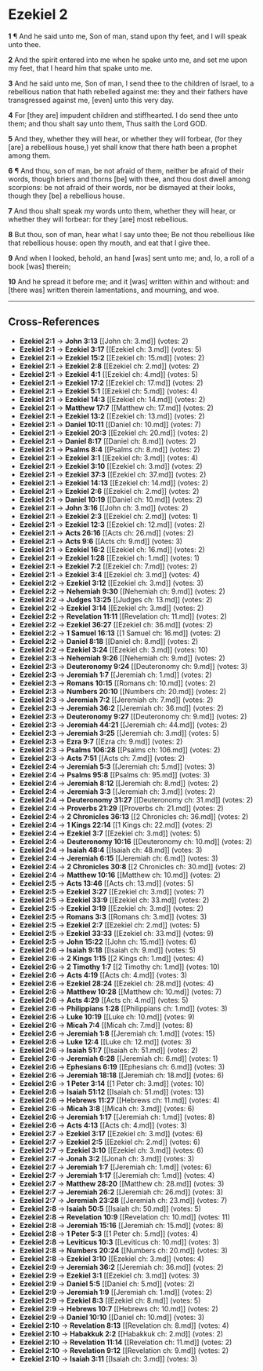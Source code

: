 # Ezekiel 2

**1** ¶ And he said unto me, Son of man, stand upon thy feet, and I will speak unto thee.

**2** And the spirit entered into me when he spake unto me, and set me upon my feet, that I heard him that spake unto me.

**3** And he said unto me, Son of man, I send thee to the children of Israel, to a rebellious nation that hath rebelled against me: they and their fathers have transgressed against me, [even] unto this very day.

**4** For [they are] impudent children and stiffhearted. I do send thee unto them; and thou shalt say unto them, Thus saith the Lord GOD.

**5** And they, whether they will hear, or whether they will forbear, (for they [are] a rebellious house,) yet shall know that there hath been a prophet among them.

**6** ¶ And thou, son of man, be not afraid of them, neither be afraid of their words, though briers and thorns [be] with thee, and thou dost dwell among scorpions: be not afraid of their words, nor be dismayed at their looks, though they [be] a rebellious house.

**7** And thou shalt speak my words unto them, whether they will hear, or whether they will forbear: for they [are] most rebellious.

**8** But thou, son of man, hear what I say unto thee; Be not thou rebellious like that rebellious house: open thy mouth, and eat that I give thee.

**9** And when I looked, behold, an hand [was] sent unto me; and, lo, a roll of a book [was] therein;

**10** And he spread it before me; and it [was] written within and without: and [there was] written therein lamentations, and mourning, and woe.

---

## Cross-References

- **Ezekiel 2:1** → **John 3:13** [[John ch: 3.md]] (votes: 2)
- **Ezekiel 2:1** → **Ezekiel 3:17** [[Ezekiel ch: 3.md]] (votes: 5)
- **Ezekiel 2:1** → **Ezekiel 15:2** [[Ezekiel ch: 15.md]] (votes: 2)
- **Ezekiel 2:1** → **Ezekiel 2:8** [[Ezekiel ch: 2.md]] (votes: 2)
- **Ezekiel 2:1** → **Ezekiel 4:1** [[Ezekiel ch: 4.md]] (votes: 5)
- **Ezekiel 2:1** → **Ezekiel 17:2** [[Ezekiel ch: 17.md]] (votes: 2)
- **Ezekiel 2:1** → **Ezekiel 5:1** [[Ezekiel ch: 5.md]] (votes: 4)
- **Ezekiel 2:1** → **Ezekiel 14:3** [[Ezekiel ch: 14.md]] (votes: 2)
- **Ezekiel 2:1** → **Matthew 17:7** [[Matthew ch: 17.md]] (votes: 2)
- **Ezekiel 2:1** → **Ezekiel 13:2** [[Ezekiel ch: 13.md]] (votes: 2)
- **Ezekiel 2:1** → **Daniel 10:11** [[Daniel ch: 10.md]] (votes: 7)
- **Ezekiel 2:1** → **Ezekiel 20:3** [[Ezekiel ch: 20.md]] (votes: 2)
- **Ezekiel 2:1** → **Daniel 8:17** [[Daniel ch: 8.md]] (votes: 2)
- **Ezekiel 2:1** → **Psalms 8:4** [[Psalms ch: 8.md]] (votes: 2)
- **Ezekiel 2:1** → **Ezekiel 3:1** [[Ezekiel ch: 3.md]] (votes: 4)
- **Ezekiel 2:1** → **Ezekiel 3:10** [[Ezekiel ch: 3.md]] (votes: 2)
- **Ezekiel 2:1** → **Ezekiel 37:3** [[Ezekiel ch: 37.md]] (votes: 2)
- **Ezekiel 2:1** → **Ezekiel 14:13** [[Ezekiel ch: 14.md]] (votes: 2)
- **Ezekiel 2:1** → **Ezekiel 2:6** [[Ezekiel ch: 2.md]] (votes: 2)
- **Ezekiel 2:1** → **Daniel 10:19** [[Daniel ch: 10.md]] (votes: 2)
- **Ezekiel 2:1** → **John 3:16** [[John ch: 3.md]] (votes: 2)
- **Ezekiel 2:1** → **Ezekiel 2:3** [[Ezekiel ch: 2.md]] (votes: 1)
- **Ezekiel 2:1** → **Ezekiel 12:3** [[Ezekiel ch: 12.md]] (votes: 2)
- **Ezekiel 2:1** → **Acts 26:16** [[Acts ch: 26.md]] (votes: 2)
- **Ezekiel 2:1** → **Acts 9:6** [[Acts ch: 9.md]] (votes: 3)
- **Ezekiel 2:1** → **Ezekiel 16:2** [[Ezekiel ch: 16.md]] (votes: 2)
- **Ezekiel 2:1** → **Ezekiel 1:28** [[Ezekiel ch: 1.md]] (votes: 1)
- **Ezekiel 2:1** → **Ezekiel 7:2** [[Ezekiel ch: 7.md]] (votes: 2)
- **Ezekiel 2:1** → **Ezekiel 3:4** [[Ezekiel ch: 3.md]] (votes: 4)
- **Ezekiel 2:2** → **Ezekiel 3:12** [[Ezekiel ch: 3.md]] (votes: 3)
- **Ezekiel 2:2** → **Nehemiah 9:30** [[Nehemiah ch: 9.md]] (votes: 2)
- **Ezekiel 2:2** → **Judges 13:25** [[Judges ch: 13.md]] (votes: 2)
- **Ezekiel 2:2** → **Ezekiel 3:14** [[Ezekiel ch: 3.md]] (votes: 2)
- **Ezekiel 2:2** → **Revelation 11:11** [[Revelation ch: 11.md]] (votes: 2)
- **Ezekiel 2:2** → **Ezekiel 36:27** [[Ezekiel ch: 36.md]] (votes: 2)
- **Ezekiel 2:2** → **1 Samuel 16:13** [[1 Samuel ch: 16.md]] (votes: 2)
- **Ezekiel 2:2** → **Daniel 8:18** [[Daniel ch: 8.md]] (votes: 2)
- **Ezekiel 2:2** → **Ezekiel 3:24** [[Ezekiel ch: 3.md]] (votes: 10)
- **Ezekiel 2:3** → **Nehemiah 9:26** [[Nehemiah ch: 9.md]] (votes: 2)
- **Ezekiel 2:3** → **Deuteronomy 9:24** [[Deuteronomy ch: 9.md]] (votes: 3)
- **Ezekiel 2:3** → **Jeremiah 1:7** [[Jeremiah ch: 1.md]] (votes: 2)
- **Ezekiel 2:3** → **Romans 10:15** [[Romans ch: 10.md]] (votes: 2)
- **Ezekiel 2:3** → **Numbers 20:10** [[Numbers ch: 20.md]] (votes: 2)
- **Ezekiel 2:3** → **Jeremiah 7:2** [[Jeremiah ch: 7.md]] (votes: 2)
- **Ezekiel 2:3** → **Jeremiah 36:2** [[Jeremiah ch: 36.md]] (votes: 2)
- **Ezekiel 2:3** → **Deuteronomy 9:27** [[Deuteronomy ch: 9.md]] (votes: 2)
- **Ezekiel 2:3** → **Jeremiah 44:21** [[Jeremiah ch: 44.md]] (votes: 2)
- **Ezekiel 2:3** → **Jeremiah 3:25** [[Jeremiah ch: 3.md]] (votes: 5)
- **Ezekiel 2:3** → **Ezra 9:7** [[Ezra ch: 9.md]] (votes: 2)
- **Ezekiel 2:3** → **Psalms 106:28** [[Psalms ch: 106.md]] (votes: 2)
- **Ezekiel 2:3** → **Acts 7:51** [[Acts ch: 7.md]] (votes: 2)
- **Ezekiel 2:4** → **Jeremiah 5:3** [[Jeremiah ch: 5.md]] (votes: 3)
- **Ezekiel 2:4** → **Psalms 95:8** [[Psalms ch: 95.md]] (votes: 3)
- **Ezekiel 2:4** → **Jeremiah 8:12** [[Jeremiah ch: 8.md]] (votes: 2)
- **Ezekiel 2:4** → **Jeremiah 3:3** [[Jeremiah ch: 3.md]] (votes: 2)
- **Ezekiel 2:4** → **Deuteronomy 31:27** [[Deuteronomy ch: 31.md]] (votes: 2)
- **Ezekiel 2:4** → **Proverbs 21:29** [[Proverbs ch: 21.md]] (votes: 2)
- **Ezekiel 2:4** → **2 Chronicles 36:13** [[2 Chronicles ch: 36.md]] (votes: 2)
- **Ezekiel 2:4** → **1 Kings 22:14** [[1 Kings ch: 22.md]] (votes: 2)
- **Ezekiel 2:4** → **Ezekiel 3:7** [[Ezekiel ch: 3.md]] (votes: 5)
- **Ezekiel 2:4** → **Deuteronomy 10:16** [[Deuteronomy ch: 10.md]] (votes: 2)
- **Ezekiel 2:4** → **Isaiah 48:4** [[Isaiah ch: 48.md]] (votes: 3)
- **Ezekiel 2:4** → **Jeremiah 6:15** [[Jeremiah ch: 6.md]] (votes: 3)
- **Ezekiel 2:4** → **2 Chronicles 30:8** [[2 Chronicles ch: 30.md]] (votes: 2)
- **Ezekiel 2:4** → **Matthew 10:16** [[Matthew ch: 10.md]] (votes: 2)
- **Ezekiel 2:5** → **Acts 13:46** [[Acts ch: 13.md]] (votes: 5)
- **Ezekiel 2:5** → **Ezekiel 3:27** [[Ezekiel ch: 3.md]] (votes: 7)
- **Ezekiel 2:5** → **Ezekiel 33:9** [[Ezekiel ch: 33.md]] (votes: 2)
- **Ezekiel 2:5** → **Ezekiel 3:19** [[Ezekiel ch: 3.md]] (votes: 2)
- **Ezekiel 2:5** → **Romans 3:3** [[Romans ch: 3.md]] (votes: 3)
- **Ezekiel 2:5** → **Ezekiel 2:7** [[Ezekiel ch: 2.md]] (votes: 5)
- **Ezekiel 2:5** → **Ezekiel 33:33** [[Ezekiel ch: 33.md]] (votes: 9)
- **Ezekiel 2:5** → **John 15:22** [[John ch: 15.md]] (votes: 6)
- **Ezekiel 2:6** → **Isaiah 9:18** [[Isaiah ch: 9.md]] (votes: 5)
- **Ezekiel 2:6** → **2 Kings 1:15** [[2 Kings ch: 1.md]] (votes: 4)
- **Ezekiel 2:6** → **2 Timothy 1:7** [[2 Timothy ch: 1.md]] (votes: 10)
- **Ezekiel 2:6** → **Acts 4:19** [[Acts ch: 4.md]] (votes: 3)
- **Ezekiel 2:6** → **Ezekiel 28:24** [[Ezekiel ch: 28.md]] (votes: 4)
- **Ezekiel 2:6** → **Matthew 10:28** [[Matthew ch: 10.md]] (votes: 7)
- **Ezekiel 2:6** → **Acts 4:29** [[Acts ch: 4.md]] (votes: 5)
- **Ezekiel 2:6** → **Philippians 1:28** [[Philippians ch: 1.md]] (votes: 3)
- **Ezekiel 2:6** → **Luke 10:19** [[Luke ch: 10.md]] (votes: 9)
- **Ezekiel 2:6** → **Micah 7:4** [[Micah ch: 7.md]] (votes: 8)
- **Ezekiel 2:6** → **Jeremiah 1:8** [[Jeremiah ch: 1.md]] (votes: 15)
- **Ezekiel 2:6** → **Luke 12:4** [[Luke ch: 12.md]] (votes: 3)
- **Ezekiel 2:6** → **Isaiah 51:7** [[Isaiah ch: 51.md]] (votes: 2)
- **Ezekiel 2:6** → **Jeremiah 6:28** [[Jeremiah ch: 6.md]] (votes: 1)
- **Ezekiel 2:6** → **Ephesians 6:19** [[Ephesians ch: 6.md]] (votes: 3)
- **Ezekiel 2:6** → **Jeremiah 18:18** [[Jeremiah ch: 18.md]] (votes: 6)
- **Ezekiel 2:6** → **1 Peter 3:14** [[1 Peter ch: 3.md]] (votes: 10)
- **Ezekiel 2:6** → **Isaiah 51:12** [[Isaiah ch: 51.md]] (votes: 13)
- **Ezekiel 2:6** → **Hebrews 11:27** [[Hebrews ch: 11.md]] (votes: 4)
- **Ezekiel 2:6** → **Micah 3:8** [[Micah ch: 3.md]] (votes: 6)
- **Ezekiel 2:6** → **Jeremiah 1:17** [[Jeremiah ch: 1.md]] (votes: 8)
- **Ezekiel 2:6** → **Acts 4:13** [[Acts ch: 4.md]] (votes: 3)
- **Ezekiel 2:7** → **Ezekiel 3:17** [[Ezekiel ch: 3.md]] (votes: 6)
- **Ezekiel 2:7** → **Ezekiel 2:5** [[Ezekiel ch: 2.md]] (votes: 6)
- **Ezekiel 2:7** → **Ezekiel 3:10** [[Ezekiel ch: 3.md]] (votes: 6)
- **Ezekiel 2:7** → **Jonah 3:2** [[Jonah ch: 3.md]] (votes: 3)
- **Ezekiel 2:7** → **Jeremiah 1:7** [[Jeremiah ch: 1.md]] (votes: 6)
- **Ezekiel 2:7** → **Jeremiah 1:17** [[Jeremiah ch: 1.md]] (votes: 4)
- **Ezekiel 2:7** → **Matthew 28:20** [[Matthew ch: 28.md]] (votes: 3)
- **Ezekiel 2:7** → **Jeremiah 26:2** [[Jeremiah ch: 26.md]] (votes: 3)
- **Ezekiel 2:7** → **Jeremiah 23:28** [[Jeremiah ch: 23.md]] (votes: 7)
- **Ezekiel 2:8** → **Isaiah 50:5** [[Isaiah ch: 50.md]] (votes: 5)
- **Ezekiel 2:8** → **Revelation 10:9** [[Revelation ch: 10.md]] (votes: 11)
- **Ezekiel 2:8** → **Jeremiah 15:16** [[Jeremiah ch: 15.md]] (votes: 8)
- **Ezekiel 2:8** → **1 Peter 5:3** [[1 Peter ch: 5.md]] (votes: 4)
- **Ezekiel 2:8** → **Leviticus 10:3** [[Leviticus ch: 10.md]] (votes: 3)
- **Ezekiel 2:8** → **Numbers 20:24** [[Numbers ch: 20.md]] (votes: 3)
- **Ezekiel 2:8** → **Ezekiel 3:10** [[Ezekiel ch: 3.md]] (votes: 4)
- **Ezekiel 2:9** → **Jeremiah 36:2** [[Jeremiah ch: 36.md]] (votes: 2)
- **Ezekiel 2:9** → **Ezekiel 3:1** [[Ezekiel ch: 3.md]] (votes: 3)
- **Ezekiel 2:9** → **Daniel 5:5** [[Daniel ch: 5.md]] (votes: 2)
- **Ezekiel 2:9** → **Jeremiah 1:9** [[Jeremiah ch: 1.md]] (votes: 2)
- **Ezekiel 2:9** → **Ezekiel 8:3** [[Ezekiel ch: 8.md]] (votes: 5)
- **Ezekiel 2:9** → **Hebrews 10:7** [[Hebrews ch: 10.md]] (votes: 2)
- **Ezekiel 2:9** → **Daniel 10:10** [[Daniel ch: 10.md]] (votes: 3)
- **Ezekiel 2:10** → **Revelation 8:13** [[Revelation ch: 8.md]] (votes: 4)
- **Ezekiel 2:10** → **Habakkuk 2:2** [[Habakkuk ch: 2.md]] (votes: 2)
- **Ezekiel 2:10** → **Revelation 11:14** [[Revelation ch: 11.md]] (votes: 2)
- **Ezekiel 2:10** → **Revelation 9:12** [[Revelation ch: 9.md]] (votes: 2)
- **Ezekiel 2:10** → **Isaiah 3:11** [[Isaiah ch: 3.md]] (votes: 3)

